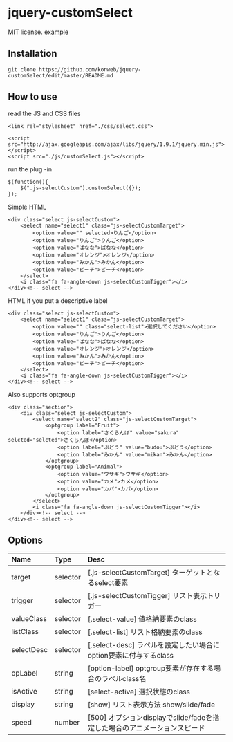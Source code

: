 jquery-customSelect
===================

MIT license. [example](http://konweb.github.io/jquery-customSelect/)

## Installation
```
git clone https://github.com/konweb/jquery-customSelect/edit/master/README.md
```

## How to use
read the JS and CSS files

```
<link rel="stylesheet" href="./css/select.css">

<script src="http://ajax.googleapis.com/ajax/libs/jquery/1.9.1/jquery.min.js"></script>
<script src="./js/customSelect.js"></script>
```

run the plug -in

```
$(function(){
	$(".js-selectCustom").customSelect({});
});
```

Simple HTML
```
<div class="select js-selectCustom">
	<select name="select1" class="js-selectCustomTarget">
		<option value="" selected>りんご</option>
		<option value="りんご">りんご</option>
		<option value="ばなな">ばなな</option>
		<option value="オレンジ">オレンジ</option>
		<option value="みかん">みかん</option>
		<option value="ピーチ">ピーチ</option>
	</select>
	<i class="fa fa-angle-down js-selectCustomTigger"></i>
</div><!-- select -->
```

HTML if you put a descriptive label
```
<div class="select js-selectCustom">
	<select name="select1" class="js-selectCustomTarget">
		<option value="" class="select-list">選択してください</option>
		<option value="りんご">りんご</option>
		<option value="ばなな">ばなな</option>
		<option value="オレンジ">オレンジ</option>
		<option value="みかん">みかん</option>
		<option value="ピーチ">ピーチ</option>
	</select>
	<i class="fa fa-angle-down js-selectCustomTigger"></i>
</div><!-- select -->
```

Also supports optgroup
```
<div class="section">
	<div class="select js-selectCustom">
		<select name="select2" class="js-selectCustomTarget">
			<optgroup label="Fruit">
				<option label="さくらんぼ" value="sakura" selcted="selcted">さくらんぼ</option>
				<option label="ぶどう" value="budou">ぶどう</option>
				<option label="みかん" value="mikan">みかん</option>
			</optgroup>
			<optgroup label="Animal">
				<option value="ウサギ">ウサギ</option>
				<option value="カメ">カメ</option>
				<option value="カバ">カバ</option>
			</optgroup>
		</select>
		<i class="fa fa-angle-down js-selectCustomTigger"></i>
	</div><!-- select -->
</div><!-- select -->
```


## Options
| Name | Type | Desc |
|:-----------|:-----------|:------------|
| target | selector | [.js-selectCustomTarget] ターゲットとなるselect要素 |
| trigger | selector | [.js-selectCustomTigger] リスト表示トリガー |
| valueClass | selector | [.select-value] 値格納要素のclass |
| listClass | selector | [.select-list] リスト格納要素のclass |
| selectDesc | selector | [.select-desc] ラベルを設定したい場合にoption要素に付与するclass |
| opLabel | string | [option-label] optgroup要素が存在する場合のラベルclass名 |
| isActive | string | [select-active] 選択状態のclass |
| display | string | [show] リスト表示方法 show/slide/fade |
| speed | number | [500] オプションdisplayでslide/fadeを指定した場合のアニメーションスピード |

